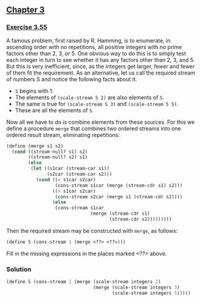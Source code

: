 ## [Chapter 3](../index.md#3-Modularity-Objects-and-State)

### [Exercise 3.55](https://mitpress.mit.edu/sites/default/files/sicp/full-text/book/book-Z-H-24.html#%_thm_3.55)

A famous problem, first raised by R. Hamming, is to enumerate, in ascending order with no repetitions, all positive integers with no prime factors other than 2, 3, or 5. One obvious way to do this is to simply test each integer in turn to see whether it has any factors other than 2, 3, and 5. But this is very inefficient, since, as the integers get larger, fewer and fewer of them fit the requirement. As an alternative, let us call the required stream of numbers S and notice the following facts about it.

*  `S` begins with 1.
*  The elements of `(scale-stream S 2)` are also elements of `S`.
*  The same is true for `(scale-stream S 3)` and `(scale-stream 5 S)`.
*  These are all the elements of `S`. 

Now all we have to do is combine elements from these sources. For this we define a procedure `merge` that combines two ordered streams into one ordered result stream, eliminating repetitions:

```scheme
(define (merge s1 s2)
  (cond ((stream-null? s1) s2)
        ((stream-null? s2) s1)
        (else
         (let ((s1car (stream-car s1))
               (s2car (stream-car s2)))
           (cond ((< s1car s2car)
                  (cons-stream s1car (merge (stream-cdr s1) s2)))
                 ((> s1car s2car)
                  (cons-stream s2car (merge s1 (stream-cdr s2))))
                 (else
                  (cons-stream s1car
                               (merge (stream-cdr s1)
                                      (stream-cdr s2)))))))))
```

Then the required stream may be constructed with `merge`, as follows:

```scheme
(define S (cons-stream 1 (merge <??> <??>)))
```

Fill in the missing expressions in the places marked _\<??>_ above. 

### Solution

```scheme
(define S (cons-stream 1 (merge (scale-stream integers 2)
                                (merge (scale-stream integers 3)
                                       (scale-stream integers 5)))))
```

